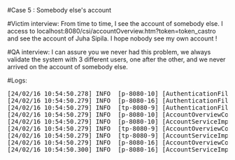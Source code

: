 #Case 5 : Somebody else's account

#Victim interview:
From time to time, I see the account of somebody else. I access to localhost:8080/csi/accountOverview.htm?token=token_castro and see the account of Juha Sipila. I hope nobody see my own account !

#QA interview:
I can assure you we never had this problem, we always validate the system with 3 different users, one after the other, and we never arrived on the account of somebody else.

#Logs:
<pre>
[24/02/16 10:54:50.278] INFO  [p-8080-10] [AuthenticationFilter] - Security Token : token_jinping
[24/02/16 10:54:50.279] INFO  [p-8080-16] [AuthenticationFilter] - Security Token : token_correa
[24/02/16 10:54:50.279] INFO  [tp-8080-9] [AuthenticationFilter] - Security Token : token_castro
[24/02/16 10:54:50.279] INFO  [p-8080-10] [AccountOverviewController] - Display account overview of user xjinping
[24/02/16 10:54:50.279] INFO  [p-8080-10] [AccountServiceImpl] - Loading account information for user xjinping
[24/02/16 10:54:50.279] INFO  [tp-8080-9] [AccountOverviewController] - Display account overview of user jsipila
[24/02/16 10:54:50.279] INFO  [tp-8080-9] [AccountServiceImpl] - Loading account information for user jsipila
[24/02/16 10:54:50.279] INFO  [p-8080-16] [AccountOverviewController] - Display account overview of user rcastro
[24/02/16 10:54:50.300] INFO  [p-8080-16] [AccountServiceImpl] - Loading account information for user rcastro
</pre>
